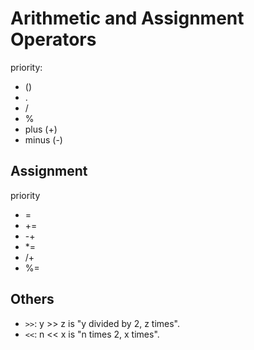 # Arithmetic and Assignment Operators

priority:

- ()
- .
- /
- %
- plus (+)
- minus (-)

## Assignment

priority

- =
- +=
- -+
- *=
- /+
- %=

## Others

- `>>`: y >> z is "y divided by 2, z times".
- `<<`: n << x is "n times 2, x times".
